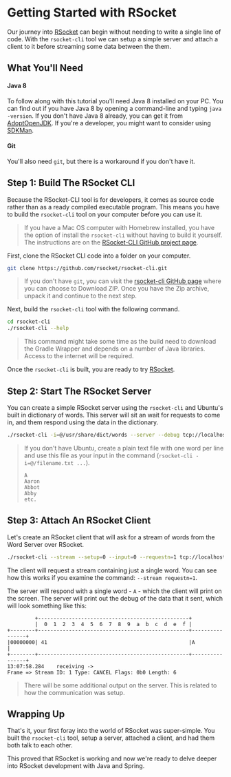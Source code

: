 # Getting Started with RSocket

Our journey into [RSocket][rsocket] can begin without needing to write a single line of code. With the `rsocket-cli` tool we can setup a simple server and attach a client to it before streaming some data between the them.

## What You'll Need

#### Java 8

To follow along with this tutorial you'll need Java 8 installed on your PC. You can find out if you have Java 8 by opening a command-line and typing `java -version`. If you don't have Java 8 already, you can get it from [AdoptOpenJDK][adopt-open-jdk]. If you're a developer, you might want to consider using [SDKMan][sdkman].

#### Git

You'll also need `git`, but there is a workaround if you don't have it. 

## Step 1: Build The RSocket CLI

Because the RSocket-CLI tool is for developers, it comes as source code rather than as a ready compiled executable program. This means you have to build the `rsocket-cli` tool on your computer before you can use it.

> If you have a Mac OS computer with Homebrew installed, you have the option of install the `rsocket-cli` without having to build it yourself. The instructions are on the [RSocket-CLI GitHub project page][rsocket-cli].

First, clone the RSocket CLI code into a folder on your computer.

```bash
git clone https://github.com/rsocket/rsocket-cli.git
```

> If you don't have `git`, you can visit the [rsocket-cli GitHub page][rsocket-cli] where you can choose to Download ZIP. Once you have the Zip archive, unpack it and continue to the next step.

Next, build the `rsocket-cli` tool with the following command.

```bash
cd rsocket-cli
./rsocket-cli --help
```

> This command might take some time as the build need to download the Gradle Wrapper and depends on a number of Java libraries. Access to the internet will be required.

Once the `rsocket-cli` is built, you are ready to try [RSocket][rsocket].

## Step 2: Start The RSocket Server

You can create a simple RSocket server using the `rsocket-cli` and Ubuntu's built in dictionary of words. This server will sit an wait for requests to come in, and them respond using the data in the dictionary.

```bash
./rsocket-cli -i=@/usr/share/dict/words --server --debug tcp://localhost:8765
```

> If you don't have Ubuntu, create a plain text file with one word per line and use this file as your input in the command (`rsocket-cli -i=@/filename.txt ...`).
> ```text
> A
> Aaron
> Abbot
> Abby
> etc.
> ```

## Step 3: Attach An RSocket Client

Let's create an RSocket client that will ask for a stream of words from the Word Server over RSocket.

```bash
./rsocket-cli --stream --setup=0 --input=0 --requestn=1 tcp://localhost:8765
```

The client will request a stream containing just a single word. You can see how this works if you examine the command: `--stream requestn=1`.

The server will respond with a single word - `A` - which the client will print on the screen.  The server will print out the debug of the data that it sent, which will look something like this:

```text
         +-------------------------------------------------+
         |  0  1  2  3  4  5  6  7  8  9  a  b  c  d  e  f |
+--------+-------------------------------------------------+----------------+
|00000000| 41                                              |A               |
+--------+-------------------------------------------------+----------------+
13:07:58.284	receiving ->
Frame => Stream ID: 1 Type: CANCEL Flags: 0b0 Length: 6
```

> There will be some additional output on the server. This is related to how the communication was setup.

## Wrapping Up

That's it, your first foray into the world of RSocket was super-simple.  You built the `rsocket-cli` tool, setup a server, attached a client, and had them both talk to each other. 

This proved that RSocket is working and now we're ready to delve deeper into RSocket development with Java and Spring.

[adopt-open-jdk]: https://adoptopenjdk.net/
[rsocket-cli]: https://github.com/rsocket/rsocket-cli
[rsocket]: http://rsocket.io/
[sdkman]: https://sdkman.io/
